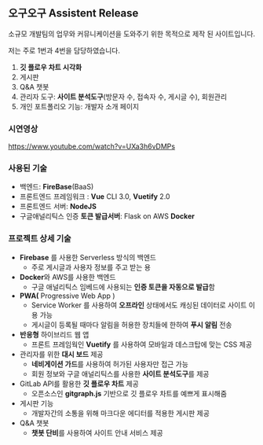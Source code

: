 ## 오구오구 Assistent Release

소규모 개발팀의 업무와 커뮤니케이션을 도와주기 위한 목적으로 제작 된 사이트입니다. 

저는 주로 1번과 4번을 담당하였습니다.



1. **깃 플로우 차트 시각화**
2. 게시판 
3. Q&A 챗봇
4. 관리자 도구: **사이트 분석도구**(방문자 수, 접속자 수, 게시글 수), 회원관리
5. 개인 포트폴리오 기능: 개발자 소개  페이지


### 시연영상
https://www.youtube.com/watch?v=UXa3h6vDMPs


### 사용된 기술

- 백엔드: **FireBase**(BaaS)
- 프론트엔드 프레임워크 : **Vue** CLI 3.0, **Vuetify** 2.0
- 프론트엔드 서버:  **NodeJS**
- 구글애널리틱스 인증 **토큰 발급서버**: Flask on AWS **Docker**



### 프로젝트 상세 기술

- **Firebase** 를 사용한 Serverless 방식의 백엔드
  - 주로 게시글과 사용자 정보를 주고 받는 용
- **Docker**와 AWS를 사용한 백엔드
  - 구글 애널리틱스 임베드에 사용되는 **인증 토큰을 자동으로 발급**함
- **PWA(** Progressive Web App )
  - Service Worker 를 사용하여 **오프라인** 상태에서도 캐싱된 데이터로 사이트 이용 가능
  - 게시글이 등록될 때마다 알림을 허용한 장치들에 한하여 **푸시 알림** 전송
- **반응형** 하이브리드 웹 앱
  - 프론트 프레임웍인 **Vuetify** 를 사용하여 모바일과 데스크탑에 맞는 CSS 제공
- 관리자를 위한 **대시 보드** 제공
  - **네비게이션 가드**를 사용하여 허가된 사용자만 접근 가능
  - 회원 정보와 구글 애널리틱스를 사용한 **사이트 분석도구**를 제공
- GitLab API를 활용한 **깃 플로우 차트** 제공
  - 오픈소스인 **gitgraph.js** 기반으로 깃 플로우 차트를 예쁘게 표시해줌
- 게시판 기능
  - 개발자간의 소통을 위해 마크다운 에디터를 적용한 게시판 제공
- Q&A 챗봇
  - **챗봇 단비**를 사용하여 사이트 안내 서비스 제공
